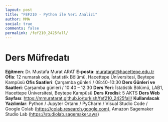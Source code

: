 ```yaml
---
layout: post
title: "FEF210 - Python ile Veri Analizi"
author: MMA
social: true
comments: false
permalink: /fef210_2425fall/
---
```


# Ders Müfredatı

**Eğitmen**: Dr. Mustafa Murat ARAT
**E-posta**: muratarat@hacettepe.edu.tr
**Ofis**: 12 numaralı oda, İstatistik Bölümü, Hacettepe Üniversitesi, Beytepe Kampüsü
**Ofis Saatleri**: Çarşamba günleri / 08:40-10:30
**Ders Günleri ve Saatleri**: Çarşamba günleri / 10:40 – 12:30
**Ders Yeri**: İstatistik Bölümü, LAB1, Hacettepe Üniversitesi, Beytepe Kampüsü
**Ders Kredisi**: 5 AKTS
**Ders Web Sayfası**: https://mmuratarat.github.io/turkish/fef210_2425fall/
**Kullanılacak Yazılımlar**: Python / Jupyter Ortamı / PyCharm / Visual Studio Code / Google Colab (https://colab.research.google.com), Amazon Sagemaker Studio Lab (https://studiolab.sagemaker.aws)
